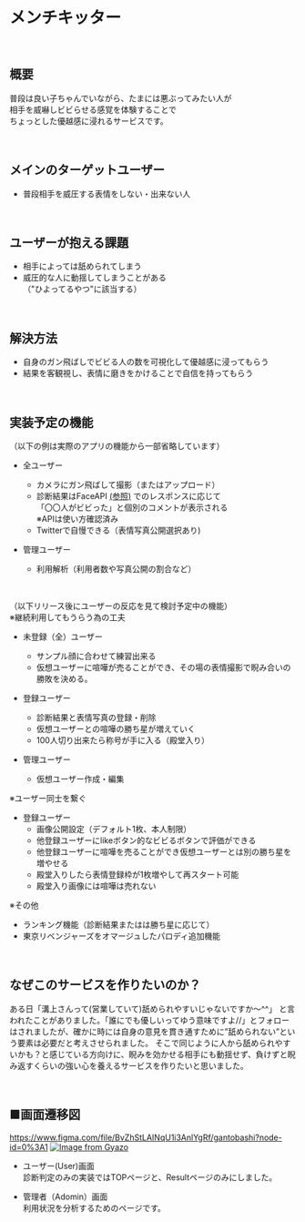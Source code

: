 # メンチキッター

<br>

## 概要
普段は良い子ちゃんでいながら、たまには悪ぶってみたい人が  
相手を威嚇しビビらせる感覚を体験することで  
ちょっとした優越感に浸れるサービスです。

<br>

## メインのターゲットユーザー
- 普段相手を威圧する表情をしない・出来ない人  

<br>

## ユーザーが抱える課題
- 相手によっては舐められてしまう  
- 威圧的な人に動揺してしまうことがある  
（"ひよってるやつ"に該当する）

<br>

## 解決方法
- 自身のガン飛ばしでビビる人の数を可視化して優越感に浸ってもらう  
- 結果を客観視し、表情に磨きをかけることで自信を持ってもらう

<br>

## 実装予定の機能  
（以下の例は実際のアプリの機能から一部省略しています）
- 全ユーザー
  - カメラにガン飛ばして撮影（またはアップロード）
  - 診断結果はFaceAPI
  [(参照)](https://azure.microsoft.com/ja-jp/services/cognitive-services/face/)
  でのレスポンスに応じて  
  「〇〇人がビビった」と個別のコメントが表示される  
  ※APIは使い方確認済み  
  - Twitterで自慢できる（表情写真公開選択あり)

- 管理ユーザー
  - 利用解析（利用者数や写真公開の割合など）

<br>

（以下リリース後にユーザーの反応を見て検討予定中の機能）  
※継続利用してもうらう為の工夫
- 未登録（全）ユーザー
  - サンプル顔に合わせて練習出来る
  - 仮想ユーザーに喧嘩が売ることができ、その場の表情撮影で睨み合いの勝敗を決める。

- 登録ユーザー  
  - 診断結果と表情写真の登録・削除  
  - 仮想ユーザーとの喧嘩の勝ち星が増えていく  
  - 100人切り出来たら称号が手に入る（殿堂入り）  

- 管理ユーザー
  - 仮想ユーザー作成・編集

※ユーザー同士を繋ぐ
- 登録ユーザー  
  - 画像公開設定（デフォルト1枚、本人制限）  
  - 他登録ユーザーにlikeボタン的なビビるボタンで評価ができる  
  - 他登録ユーザーに喧嘩を売ることができ仮想ユーザーとは別の勝ち星を増やせる  
  - 殿堂入りしたら表情登録枠が1枚増やして再スタート可能  
  - 殿堂入り画像には喧嘩は売れない

※その他
- ランキング機能（診断結果またはは勝ち星に応じて）
- 東京リベンジャーズをオマージュしたパロディ追加機能

<br>

## なぜこのサービスを作りたいのか？
ある日「溝上さんって(営業していて)舐められやすいじゃないですか〜^^」
と言われたことがありました。「誰にでも優しいってゆう意味ですよ//」とフォローはされましたが、確かに時には自身の意見を貫き通すために”舐められない”という要素は必要だと考えさせられました。
そこで同じように人から舐められやすいかも？と感じている方向けに、睨みを効かせる相手にも動揺せず、負けずと睨み返すくらいの強い心を養えるサービスを作りたいと思いました。

<br>

## ■画面遷移図
https://www.figma.com/file/BvZhStLAINqU1i3AnlYgRf/gantobashi?node-id=0%3A1
[![Image from Gyazo](https://i.gyazo.com/f2d7ca9b011ef2c6692bbb907e815d6a.png)](https://www.figma.com/file/BvZhStLAINqU1i3AnlYgRf/gantobashi?node-id=0%3A1)

- ユーザー(User)画面  
診断判定のみの実装ではTOPページと、Resultページのみにしました。

- 管理者（Adomin）画面  
利用状況を分析するためのページです。
